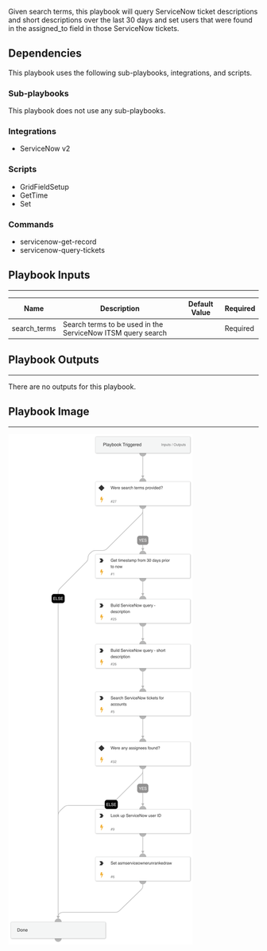 Given search terms, this playbook will query ServiceNow ticket descriptions and short descriptions over the last 30 days and set users that were found in the assigned_to field in those ServiceNow tickets.

## Dependencies

This playbook uses the following sub-playbooks, integrations, and scripts.

### Sub-playbooks

This playbook does not use any sub-playbooks.

### Integrations

* ServiceNow v2

### Scripts

* GridFieldSetup
* GetTime
* Set

### Commands

* servicenow-get-record
* servicenow-query-tickets

## Playbook Inputs

---

| **Name** | **Description** | **Default Value** | **Required** |
| --- | --- | --- | --- |
| search_terms | Search terms to be used in the ServiceNow ITSM query search |  | Required |

## Playbook Outputs

---
There are no outputs for this playbook.

## Playbook Image

---

![Cortex ASM - ServiceNow ITSM Enrichment](../doc_files/Cortex_ASM_-_ServiceNow_ITSM_Enrichment.png)
